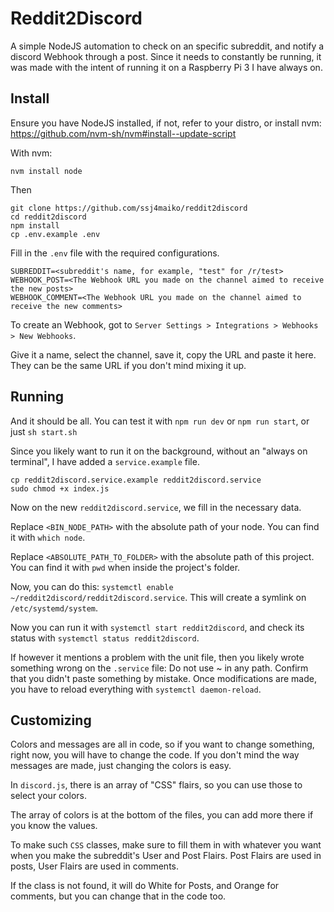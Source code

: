 # Reddit2Discord

A simple NodeJS automation to check on an specific subreddit, and notify a discord Webhook through a post. Since it needs to constantly be running, it was made with the intent of running it on a Raspberry Pi 3 I have always on.

## Install

Ensure you have NodeJS installed, if not, refer to your distro, or install nvm: https://github.com/nvm-sh/nvm#install--update-script

With nvm:
```
nvm install node
```

Then

```
git clone https://github.com/ssj4maiko/reddit2discord
cd reddit2discord
npm install
cp .env.example .env
```

Fill in the `.env` file with the required configurations.

```
SUBREDDIT=<subreddit's name, for example, "test" for /r/test>
WEBHOOK_POST=<The Webhook URL you made on the channel aimed to receive the new posts>
WEBHOOK_COMMENT=<The Webhook URL you made on the channel aimed to receive the new comments>
```

To create an Webhook, got to `Server Settings > Integrations > Webhooks > New Webhooks`.

Give it a name, select the channel, save it, copy the URL and paste it here. They can be the same URL if you don't mind mixing it up.

## Running

And it should be all. You can test it with `npm run dev` or `npm run start`, or just `sh start.sh`

Since you likely want to run it on the background, without an "always on terminal", I have added a `service.example` file.

```
cp reddit2discord.service.example reddit2discord.service
sudo chmod +x index.js
```

Now on the new `reddit2discord.service`, we fill in the necessary data.

Replace `<BIN_NODE_PATH>` with the absolute path of your node. You can find it with `which node`.

Replace `<ABSOLUTE_PATH_TO_FOLDER>` with the absolute path of this project. You can find it with `pwd` when inside the project's folder.

Now, you can do this: `systemctl enable ~/reddit2discord/reddit2discord.service`. This will create a symlink on `/etc/systemd/system`.

Now you can run it with `systemctl start reddit2discord`, and check its status with `systemctl status reddit2discord`.

If however it mentions a problem with the unit file, then you likely wrote something wrong on the `.service` file: Do not use ~ in any path. Confirm that you didn't paste something by mistake. Once modifications are made, you have to reload everything with `systemctl daemon-reload`.

## Customizing

Colors and messages are all in code, so if you want to change something, right now, you will have to change the code. If you don't mind the way messages are made, just changing the colors is easy.

In `discord.js`, there is an array of "CSS" flairs, so you can use those to select your colors.

The array of colors is at the bottom of the files, you can add more there if you know the values.

To make such `CSS` classes, make sure to fill them in with whatever you want when you make the subreddit's User and Post Flairs. Post Flairs are used in posts, User Flairs are used in comments.

If the class is not found, it will do White for Posts, and Orange for comments, but you can change that in the code too.